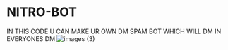 # NITRO-BOT

IN THIS CODE U CAN MAKE UR OWN DM SPAM BOT WHICH WILL DM IN EVERYONES DM ![images (3)](https://user-images.githubusercontent.com/80771521/111891740-01919400-8a1b-11eb-9b27-8758adfb73c5.jpeg)
